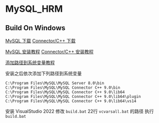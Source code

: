 # MySQL_HRM
## Build On Windows

[MySQL 下载](https://dev.mysql.com/downloads/installer/)
[Connector/C++ 下载](https://dev.mysql.com/downloads/connector/cpp/)

[MySQL 安装教程](https://blog.csdn.net/qq_59636442/article/details/123058454)
[Connector/C++ 安装教程](https://blog.csdn.net/m0_71622680/article/details/125351200)

[添加路径到系统变量教程](https://learn.microsoft.com/zh-cn/previous-versions/office/developer/sharepoint-2010/ee537574(v=office.14))

安装之后依次添加下列路径到系统变量

```
C:\Program Files\MySQL\MySQL Server 8.0\bin
C:\Program Files\MySQL\MySQL Connector C++ 9.0\bin
C:\Program Files\MySQL\MySQL Connector C++ 9.0\lib64
C:\Program Files\MySQL\MySQL Connector C++ 9.0\lib64\plugin
C:\Program Files\MySQL\MySQL Connector C++ 9.0\lib64\vs14
```

安装 VisualStudio 2022
修改 `build.bat` 22行 `vcvarsall.bat` 的路径
执行 `build.bat`
